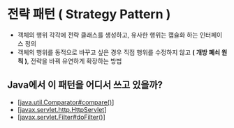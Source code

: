# 전략 패턴 ( Strategy Pattern )

- 객체의 행위 각각에 전략 클래스를 생성하고, 유사한 행위는 캡슐화 하는 인터페이스 정의
- 객체의 행위를 동적으로 바꾸고 싶은 경우 직접 행위를 수정하지 않고 **( 개방 폐쇠 원칙 )**, 전략을 바꿔 유연하게 확장하는 방법

## Java에서 이 패턴을 어디서 쓰고 있을까?
  + [[java.util.Comparator#compare()](https://docs.oracle.com/javase/8/docs/api/java/util/Comparator.html#compare-T-T-)]
  + [[javax.servlet.http.HttpServlet](https://docs.oracle.com/javaee/7/api/javax/servlet/http/HttpServlet.html)]
  + [[javax.servlet.Filter#doFilter()](https://docs.oracle.com/javaee/7/api/javax/servlet/Filter.html#doFilter-javax.servlet.ServletRequest-javax.servlet.ServletResponse-javax.servlet.FilterChain-)]
